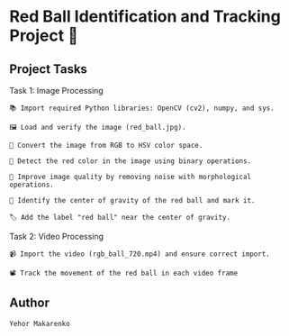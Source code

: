 # Red Ball Identification and Tracking Project 🏀

## Project Tasks

Task 1: Image Processing

    📚 Import required Python libraries: OpenCV (cv2), numpy, and sys.
  
    🖼️ Load and verify the image (red_ball.jpg).
    
    🌈 Convert the image from RGB to HSV color space.
    
    🎨 Detect the red color in the image using binary operations.
    
    🧹 Improve image quality by removing noise with morphological operations.
    
    🎯 Identify the center of gravity of the red ball and mark it.
    
    🏷️ Add the label "red ball" near the center of gravity.


Task 2: Video Processing

    📹 Import the video (rgb_ball_720.mp4) and ensure correct import.
    
    📽️ Track the movement of the red ball in each video frame

## Author
    Yehor Makarenko
